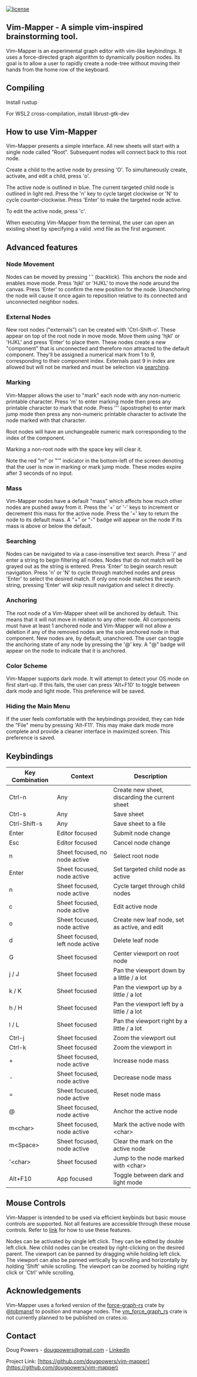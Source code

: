 [![license](https://img.shields.io/crates/l/druid)](https://github.com/dougpowers/vim-mapper/blob/main/LICENCE)
## Vim-Mapper - A simple vim-inspired brainstorming tool.

Vim-Mapper is an experimental graph editor with vim-like keybindings. It uses a force-directed graph algorithm to dynamically position nodes. Its goal is to allow a user to rapidly create a node-tree without moving their hands from the home row of the keyboard.

## Compiling

Install rustup

For WSL2 cross-compilation, install librust-gtk-dev

## How to use Vim-Mapper

Vim-Mapper presents a simple interface. All new sheets will start with a single node called "Root". Subsequent nodes will connect back to this root node. 

Create a child to the active node by pressing 'O'. To simultaneously create, activate, and edit a child, press 'o'.

The active node is outlined in blue. The current targeted child node is outlined in light red. Press the 'n' key to cycle target clockwise or 'N' to cycle counter-clockwise. Press 'Enter' to make the targeted node active.

To edit the active node, press 'c'.

When executing Vim-Mapper from the terminal, the user can open an existing sheet by specifying a valid .vmd file as the first argument. 

## Advanced features

### Node Movement
Nodes can be moved by pressing '`' (backtick). This anchors the node and enables move mode. Press 'hjkl' or 'HJKL' to move the node around the canvas. Press 'Enter' to confirm the new position for the node. Unanchoring the node will cause it once again to reposition relative to its connected and unconnected neighbor nodes.

### External Nodes
New root nodes ("externals") can be created with 'Ctrl-Shift-o'. These appear on top of the root node in move mode. Move them using 'hjkl' or 'HJKL' and press 'Enter' to place them. These nodes create a new "component" that is unconnected and therefore non attracted to the default component. They'll be assigned a numerical mark from 1 to 9, corresponding to their component index. Externals past 9 in index are allowed but will not be marked and must be selection via [searching](Searching).

### Marking
Vim-Mapper allows the user to "mark" each node with any non-numeric printable character. Press 'm' to enter marking mode then press any printable character to mark that node. Press ''' (apostrophe) to enter mark jump mode then press any non-numeric printable character to activate the node marked with that character.

Root nodes will have an unchangeable numeric mark corresponding to the index of the component.

Marking a non-root node with the space key will clear it.

Note the red "m" or "'" indicator in the bottom-left of the screen denoting that the user is now in marking or mark jump mode. These modes expire after 3 seconds of no input.

### Mass
Vim-Mapper nodes have a default "mass" which affects how much other nodes are pushed away from it. Press the '+' or '-' keys to increment or decrement this mass for the active node. Press the '=' key to return the node to its default mass. A "+" or "-" badge will appear on the node if its mass is above or below the default.

### Searching
Nodes can be navigated to via a case-insensitive text search. Press '/' and enter a string to begin filtering all nodes. Nodes that do not match will be grayed out as the string is entered. Press 'Enter' to begin search result navigation. Press 'n' or 'N' to cycle through matched nodes and press 'Enter' to select the desired match. If only one node matches the search string, pressing 'Enter' will skip result navigation and select it directly.

### Anchoring
The root node of a Vim-Mapper sheet will be anchored by default. This means that it will not move in relation to any other node. All components must have at least 1 anchored node and Vim-Mapper will not allow a deletion if any of the removed nodes are the sole anchored node in that component. New nodes are, by default, unanchored. The user can toggle the anchoring state of any node by pressing the '@' key. A "@" badge will appear on the node to indicate that it is anchored.

### Color Scheme
Vim-Mapper supports dark mode. It will attempt to detect your OS mode on first start-up. If this fails, the user can press 'Alt+F10' to toggle between dark mode and light mode. This preference will be saved.

### Hiding the Main Menu
If the user feels comfortable with the keybindings provided, they can hide the "File" menu by pressing 'Alt-F11'. This may make dark mode more complete and provide a cleaner interface in maximized screen. This preference is saved.

## Keybindings
| Key Combination | Context                         | Description                                   |
|-----------------|---------------------------------|-----------------------------------------------|
| Ctrl-n          | Any                             | Create new sheet, discarding the current sheet |
| Ctrl-s          | Any                             | Save sheet                                    |
| Ctrl-Shift-s    | Any                             | Save sheet to a file                          |
| Enter           | Editor focused                  | Submit node change                            |
| Esc             | Editor focused                  | Cancel node change                            |
| n               | Sheet focused, no node active   | Select root node                              |
| Enter           | Sheet focused, node active      | Set targeted child node as active            |
| n               | Sheet focused, node active      | Cycle target through child nodes              |
| c               | Sheet focused, node active      | Edit active node                              |
| o               | Sheet focused, node active      | Create new leaf node, set as active, and edit |
| d               | Sheet focused, left node active | Delete leaf node                              |
| G               | Sheet focused                   | Center viewport on root node                  |
| j / J           | Sheet focused                   | Pan the viewport down by a little / a lot     |
| k / K           | Sheet focused                   | Pan the viewport up by a little / a lot       |
| h / H           | Sheet focused                   | Pan the viewport left by a little / a lot     |
| l / L           | Sheet focused                   | Pan the viewport right by a little / a lot    |
| Ctrl-j          | Sheet focused                   | Zoom the viewport out                         |
| Ctrl-k          | Sheet focused                   | Zoom the viewport in                          |
| +               | Sheet focused, node active      | Increase node mass                            |
| -               | Sheet focused, node active      | Decrease node mass                            |
| =               | Sheet focused, node active      | Reset node mass                               |
| @       | Sheet focused, node active | Anchor the active node              |
| m<char\> | Sheet focused, node active | Mark the active node with <char\>    |
| m<Space\> | Sheet focused, node active | Clear the mark on the active node    |
| '<char\> | Sheet focused              | Jump to the node marked with <char\> |
| Alt+F10         | App focused                     | Toggle between dark and light mode            |

## Mouse Controls
Vim-Mapper is intended to be used via efficient keybinds but basic mouse controls are supported. Not all features are accessible through these mouse controls. Refer to [link](Keybindings) for how to use these features.

Nodes can be activated by single left click. They can be edited by double left click. New child nodes can be created by right-clicking on the desired parent. The viewport can be panned by dragging while holding left click. The viewport can also be panned vertically by scrolling and horizontally by holding 'Shift' while scrolling. The viewport can be zoomed by holding right click or 'Ctrl' while scrolling.


## Acknowledgements
Vim-Mapper uses a forked version of the [force-graph-rs](https://github.com/t-mw/force-graph-rs) crate by [@tobmansf](twitter.com/tobmansf) to position and manage nodes. The [vm_force_graph_rs](https://github.com/dougpowers/vim-mapper/tree/main/vm-force-graph-rs) crate is not currently planned to be published on crates.io.

## Contact
Doug Powers - dougpowers@gmail.com - [LinkedIn](https://www.linkedin.com/in/douglas-powers-537380104)

Project Link: [https://github.com/dougpowers/vim-mapper](https://github.com/dougpowers/vim-mapper)
